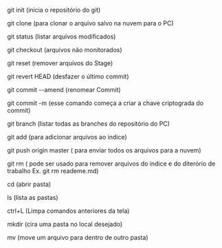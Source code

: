 git init (inicia o repositório do git)

git clone (para clonar o arquivo salvo na nuvem para o PC)

git status (listar arquivos modificados)

git checkout (arquivos não monitorados)

git reset (remover arquivos do Stage)

git revert HEAD (desfazer o último commit)

git commit --amend (renomear Commit)

git commit -m (esse comando começa a criar a chave criptograda do commit)

git branch (listar todas as branches do repositório do PC)

git add (para adicionar arquivos ao indice)

git push origin master ( para enviar todos os arquivos para a nuvem)

git rm ( pode ser usado para remover arquivos do índice e do diterório de trabalho Ex. git rm reademe.md)

cd (abrir pasta)

ls (lista as pastas)

ctrl+L (Limpa comandos anteriores da tela)

mkdir (cira uma pasta no local desejado)

mv (move um arquivo para dentro de outro pasta)

